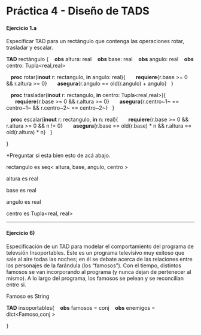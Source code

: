 # Práctica 4 - Diseño de TADS
#### Ejercicio 1.a
Especificar TAD para un rectángulo que contenga las operaciones rotar, trasladar y escalar.

**TAD** rectángulo {
&nbsp;&nbsp; **obs** altura: real
&nbsp;&nbsp; **obs** base: real
&nbsp;&nbsp; **obs** angulo: real
&nbsp;&nbsp; **obs** centro: Tupla<real,real>

&nbsp;&nbsp; **proc** rotar(**inout** r: rectangulo, **in** angulo: real){
    &nbsp;&nbsp;&nbsp;&nbsp;&nbsp;&nbsp;**requiere**{r.base >= 0 && r.altura >= 0}
    &nbsp;&nbsp;&nbsp;&nbsp;&nbsp;&nbsp;**asegura**{r.angulo == old(r.angulo) + angulo}
&nbsp;&nbsp;}

&nbsp;&nbsp; **proc** trasladar(**inout** r: rectangulo, **in** centro: Tupla<real,real>){
    &nbsp;&nbsp;&nbsp;&nbsp;&nbsp;&nbsp;**requiere**{r.base >= 0 && r.altura >= 0}
    &nbsp;&nbsp;&nbsp;&nbsp;&nbsp;&nbsp;**asegura**{r.centro~1~ == centro~1~ && r.centro~2~ == centro~2~}
&nbsp;&nbsp;}

&nbsp;&nbsp; **proc** escalar(**inout** r: rectangulo, **in** n: real){
    &nbsp;&nbsp;&nbsp;&nbsp;&nbsp;&nbsp;**requiere**{r.base >= 0 && r.altura >= 0 && n != 0}
    &nbsp;&nbsp;&nbsp;&nbsp;&nbsp;&nbsp;**asegura**{r.base == old(r.base) * n && r.altura == old(r.altura) * n}
&nbsp;&nbsp;}

}

*Preguntar si esta bien esto de acá abajo.

rectangulo es seq< altura, base, angulo, centro >

altura es real

base es real

angulo es real

centro es Tupla<real, real>

* * *
#### Ejercicio 6)
Especificación de un TAD para modelar el comportamiento del programa de televsión Insoportables. Este es un programa televisivo muy exitoso que sale al aire todas las noches; en él se debate acerca de las
relaciones entre los personajes de la farándula (los “famosos”). Con el tiempo, distintos famosos se van incorporando al
programa (y nunca dejan de pertenecer al mismo). A lo largo del programa, los famosos se pelean y se reconcilian entre si.

Famoso es String

**TAD** insoportables{
&nbsp;&nbsp; **obs** famosos = conj<Famoso>
&nbsp;&nbsp; **obs** enemigos = dict<Famoso,conj<Famoso> > 

}
